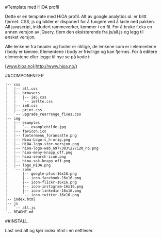 #Template med HiOA profil

Dette er en template med HiOA profil. Alt av google analytics ol. er blitt fjernet.
CSS, js og bilder er disponert for å fungere ved å laste ned pakken.
All javascript, inkludert rammeverker, kommer i en fil. For å bruke f.eks en annen versjon av jQuery,
fjern den eksisterende fra js/all.js og legg til ønsket versjon.

Alle lenkene fra header og footer er riktige, de lenkene som er i elementene i body er tømme.
Elementene i body er frivillige og kan fjernes.
For å editere elementene eller legge til nye se på kode i:

[www.hioa.no](http://www.hioa.no/)



##COMPONENTER

```
|-- css
|   |-- all.css
|   |-- browsers
|   |   |-- ie5.css
|   |   `-- ie7lte.css
|   |-- ie8.css
|   |-- print.css
|   `-- upgrade_rearrange_fixes.css
|-- img
|   |-- examples
|   |   `-- examplebilde.jpg
|   |-- favicon.ico
|   |-- footermenu_foransatte.png
|   |-- Hioa-Logo-s_h-orig.png
|   |-- HiOA-logo-stor-versjon.png
|   |-- hioa-logo-web_697\303\227120_no.png
|   |-- hioa-meny-knapp_off.png
|   |-- hioa-search-icon.png
|   |-- hioa-sok-knapp_off.png
|   |-- logo_HiOA.png
|   `-- some
|       |-- google-plus-16x16.png
|       |-- icon-facebook-16x16.png
|       |-- icon-flickr-16x16.png
|       |-- icon-instagram-16x16.png
|       |-- icon-linkedin-16x16.png
|       `-- icon-twitter-16x16.png
|-- index.html
|-- js
|   `-- all.js
`-- README.md
```


##INSTALL

Last ned alt og kjør index.html i en nettleser.